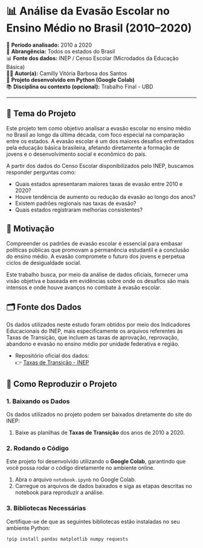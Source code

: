 # 📊 Análise da Evasão Escolar no Ensino Médio no Brasil (2010–2020)

📅 **Período analisado:** 2010 a 2020  
📍 **Abrangência:** Todos os estados do Brasil  
📊 **Fonte dos dados:** INEP / Censo Escolar (Microdados da Educação Básica)  
🧑‍💻 **Autor(a):** Camilly Vitória Barbosa dos Santos  
📁 **Projeto desenvolvido em Python (Google Colab)**  
📚 **Disciplina ou contexto (opcional):** Trabalho Final - UBD

---

## 🎯 Tema do Projeto

Este projeto tem como objetivo analisar a evasão escolar no ensino médio no Brasil ao longo da última década, com foco especial na comparação entre os estados. A evasão escolar é um dos maiores desafios enfrentados pela educação básica brasileira, afetando diretamente a formação de jovens e o desenvolvimento social e econômico do país.

A partir dos dados do Censo Escolar disponibilizados pelo INEP, buscamos responder perguntas como:

- Quais estados apresentaram maiores taxas de evasão entre 2010 e 2020?
- Houve tendência de aumento ou redução da evasão ao longo dos anos?
- Existem padrões regionais nas taxas de evasão?
- Quais estados registraram melhorias consistentes?

## 🔎 Motivação

Compreender os padrões de evasão escolar é essencial para embasar políticas públicas que promovam a permanência estudantil e a conclusão do ensino médio. A evasão compromete o futuro dos jovens e perpetua ciclos de desigualdade social.

Este trabalho busca, por meio da análise de dados oficiais, fornecer uma visão objetiva e baseada em evidências sobre onde os desafios são mais intensos e onde houve avanços no combate à evasão escolar.

## 🗂️ Fonte dos Dados

Os dados utilizados neste estudo foram obtidos por meio dos Indicadores Educacionais do INEP, mais especificamente os arquivos referentes às Taxas de Transição, que incluem as taxas de aprovação, reprovação, abandono e evasão no ensino médio por unidade federativa e região.

- Repositório oficial dos dados:  
👉 [Taxas de Transição - INEP](https://www.gov.br/inep/pt-br/acesso-a-informacao/dados-abertos/indicadores-educacionais/taxas-de-transicao)

## 🔧 Como Reproduzir o Projeto

### 1. Baixando os Dados

Os dados utilizados no projeto podem ser baixados diretamente do site do INEP:

1. Baixe as planilhas de **Taxas de Transição** dos anos de 2010 a 2020.

### 2. Rodando o Código

Este projeto foi desenvolvido utilizando o **Google Colab**, garantindo que você possa rodar o código diretamente no ambiente online.

1. Abra o arquivo `notebook.ipynb` no Google Colab.
2. Carregue os arquivos de dados baixados e siga as etapas descritas no notebook para reproduzir a análise.

### 3. Bibliotecas Necessárias

Certifique-se de que as seguintes bibliotecas estão instaladas no seu ambiente Python:

```bash
!pip install pandas matplotlib numpy requests
